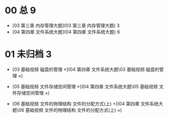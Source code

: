 # 00 总 9

* [03 第三章 内存管理大题](03 第三章 内存管理大题)  3
*  [04 第四章 文件系统大题](04 第四章 文件系统大题) 6



# 01 未归档 3

*  [03 基础视频 磁盘的管理 ×](04 第四章 文件系统大题\03 基础视频 磁盘的管理 ×) 
*  [05 基础视频 文件存储空间管理 ×](04 第四章 文件系统大题\05 基础视频 文件存储空间管理 ×) 

*  [06 基础视频 文件的物理结构 文件的分配方式(上) ×](04 第四章 文件系统大题\06 基础视频 文件的物理结构 文件的分配方式(上) ×) 